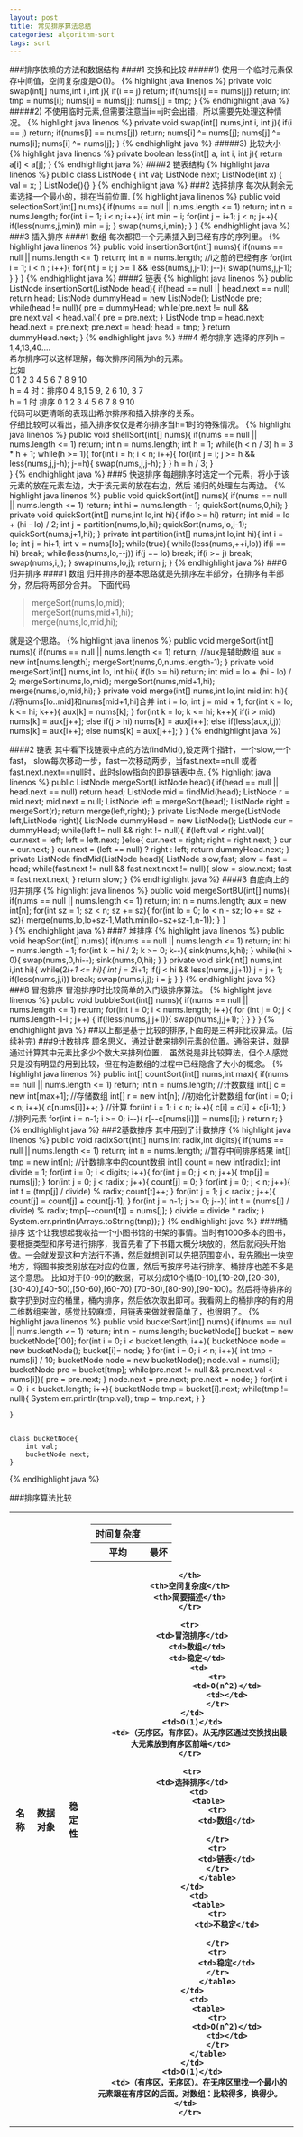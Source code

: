 ```yaml
---
layout: post
title: 常见排序算法总结
categories: algorithm-sort
tags: sort
---
```

###排序依赖的方法和数据结构
####1 交换和比较
#####1) 使用一个临时元素保存中间值，空间复杂度是O(1)。
{% highlight java linenos %}
private void swap(int[] nums,int i ,int j){
		if(i == j) return;
		if(nums[i] == nums[j]) return;
		int tmp = nums[i];
		nums[i] = nums[j];
		nums[j] = tmp;
	}
{% endhighlight java %}
#####2) 不使用临时元素,但需要注意当i==j时会出错，所以需要先处理这种情况。
{% highlight java linenos %}
 private void swap(int[] nums,int i, int j){
	 		if(i == j) return;
	 		if(nums[i] == nums[j]) return;
	    	nums[i] ^= nums[j];
	    	nums[j] ^= nums[i];
	    	nums[i] ^= nums[j];
	    }
{% endhighlight java %}
#####3) 比较大小
{% highlight java linenos %}
 private boolean less(int[] a, int i, int j){
	 	return a[i] < a[j];
	 }
{% endhighlight java %}
####2 链表结构
{% highlight java linenos %}
public class ListNode {
      int val;
      ListNode next;
      ListNode(int x) { val = x; }
      ListNode(){}
 }
{% endhighlight java %}
###2 选择排序
每次从剩余元素选择一个最小的，排在当前位置.
{% highlight java linenos %}
	 public void selectionSort(int[] nums){
	 	if(nums == null || nums.length <= 1) return;
	 	int n = nums.length;
	 	for(int i = 1; i < n; i++){
	 		int min = i;
	 		for(int j = i+1; j < n; j++){
	 			if(less(nums,j,min)) min = j;
	 		}
	 		swap(nums,i,min);
	 	}
	 }
{% endhighlight java %}
###3 插入排序
####1 数组
每次都把一个元素插入到已经有序的序列里。
{% highlight java linenos %}
 public void insertionSort(int[] nums){
	 	if(nums == null || nums.length <= 1) return;
	 	int n = nums.length;
	 	//i之前的已经有序
	 	for(int i = 1; i < n ; i++){
	 		for(int j = i; j >= 1 && less(nums,j,j-1); j--){
	 			swap(nums,j,j-1);
	 		}
	 	}
	 }
{% endhighlight java %}
####2 链表
{% highlight java linenos %}
public ListNode insertionSort(ListNode head){
		if(head == null || head.next == null) return head;
		ListNode dummyHead = new ListNode();
		ListNode pre;
		while(head != null){
			pre = dummyHead;
			while(pre.next != null && pre.next.val < head.val){
				pre = pre.next;
			}
			ListNode tmp = head.next;
			head.next = pre.next;
			pre.next = head;
			head = tmp;
		}
		return dummyHead.next;
	}
{% endhighlight java %}
###4 希尔排序
选择的序列h = 1,4,13,40....<br>
希尔排序可以这样理解，每次排序间隔为h的元素。<br>
比如<br>
0 1 2 3 4 5 6 7 8 9 10<br>
h = 4 时：排序0 4 8,1 5 9, 2 6 10, 3 7<br>
h = 1 时 排序 0 1 2 3 4 5 6 7 8 9 10<br>
代码可以更清晰的表现出希尔排序和插入排序的关系。<br>
仔细比较可以看出，插入排序仅仅是希尔排序当h=1时的特殊情况。
{% highlight java linenos %}
public void shellSort(int[] nums){
	 	if(nums == null || nums.length <= 1) return;
		int n = nums.length;
		int h = 1;
		while(h < n / 3) h = 3 * h + 1;
		while(h >= 1){
			for(int i = h; i < n; i++){
				for(int j = i; j >= h && less(nums,j,j-h); j-=h){
					swap(nums,j,j-h);
				}
			}
			h = h / 3;
		}	 	
	 }
{% endhighlight java %}
###5 快速排序
每趟排序时选定一个元素，将小于该元素的放在元素左边，大于该元素的放在右边，然后
递归的处理左右两边。
{% highlight java linenos %}
public void quickSort(int[] nums){
	 	if(nums == null || nums.length <= 1) return;
	 	int hi = nums.length - 1;
	 	quickSort(nums,0,hi);
	 }
	 private void quickSort(int[] nums,int lo,int hi){
	 	if(lo >= hi) return;
	 	int mid = lo + (hi - lo) / 2;
	 	int j = partition(nums,lo,hi);
	 	quickSort(nums,lo,j-1);
	 	quickSort(nums,j+1,hi);
	 }
	 private int partition(int[] nums,int lo,int hi){
	 	int i = lo;
	 	int j = hi+1;
	 	int v = nums[lo];
	 	while(true){
	 		while(less(nums,++i,lo)) if(i == hi) break;
	 		while(less(nums,lo,--j)) if(j == lo) break;
	 		if(i >= j) break;
	 		swap(nums,i,j);
	 	}
	 	swap(nums,lo,j);
	 	return j;
	 }
{% endhighlight java %}
###6 归并排序
####1 数组
归并排序的基本思路就是先排序左半部分，在排序有半部分，然后将两部分合并。
下面代码<br>
>	mergeSort(nums,lo,mid);<br>
	mergeSort(nums,mid+1,hi);<br>
	merge(nums,lo,mid,hi);<br>

就是这个思路。
{% highlight java linenos %}
public void mergeSort(int[] nums){
	 	if(nums == null || nums.length <= 1) return;
	 	//aux是辅助数组
	 	aux = new int[nums.length];
	 	mergeSort(nums,0,nums.length-1);
	 }
	 private void mergeSort(int[] nums,int lo, int hi){
	 	if(lo >= hi) return;
	 	int mid = lo + (hi - lo) / 2;
	 	mergeSort(nums,lo,mid);
	 	mergeSort(nums,mid+1,hi);
	 	merge(nums,lo,mid,hi);
	 }
	 private void merge(int[] nums,int lo,int mid,int hi){
	 	//将nums[lo..mid]和nums[mid+1,hi]合并
        int i = lo;
        int j = mid + 1;
        for(int k = lo; k <= hi; k++){
        	aux[k] = nums[k];
        }
        for(int k = lo; k <= hi; k++){
        	if(i > mid) nums[k] = aux[j++];
        	else if(j > hi) nums[k] = aux[i++];
        	else if(less(aux,i,j)) nums[k] = aux[i++];
        	else nums[k] = aux[j++];
        }
	 }
{% endhighlight java %}

####2 链表
其中看下找链表中点的方法findMid(),设定两个指针，一个slow,一个fast，
slow每次移动一步，fast一次移动两步，当fast.next==null 或者fast.next.next==null时，此时slow指向的即是链表中点.
{% highlight java linenos %}
public ListNode mergeSort(ListNode head){
		if(head == null || head.next == null) return head;
		ListNode mid = findMid(head);
		ListNode r = mid.next;
		mid.next = null;
		ListNode left = mergeSort(head);
		ListNode right = mergeSort(r);
		return merge(left,right);
	}
	private ListNode merge(ListNode left,ListNode right){
		ListNode dummyHead = new ListNode();
		ListNode cur = dummyHead;
		while(left != null && right != null){
			if(left.val < right.val){
				cur.next = left;
				left = left.next;
			}else{
				cur.next = right;
				right = right.next;
			}
			cur  = cur.next;
		}
		cur.next = (left == null) ? right : left;
		return dummyHead.next;
	}
	private ListNode findMid(ListNode head){
		ListNode slow,fast;
		slow = fast = head;
		while(fast.next != null && fast.next.next != null){
			slow = slow.next;
			fast = fast.next.next;
		}
		return slow;
	}
{% endhighlight java %}
####3 自底向上的归并排序
{% highlight java linenos %}
public void mergeSortBU(int[] nums){
		if(nums == null || nums.length <= 1) return;
		int n = nums.length;
		aux = new int[n];
		for(int  sz = 1; sz < n; sz += sz){
			for(int lo = 0; lo < n - sz; lo += sz + sz){
				merge(nums,lo,lo+sz-1,Math.min(lo+sz+sz-1,n-1));
			}
		}	
	}
{% endhighlight java %}
###7 堆排序
{% highlight java linenos %}
public void heapSort(int[] nums){
		if(nums == null || nums.length <= 1) return;
		int hi = nums.length - 1;
		for(int k = hi / 2; k >= 0; k--){
			sink(nums,k,hi);
		}
		while(hi > 0){
			swap(nums,0,hi--);
			sink(nums,0,hi);
		}
	}
	private void sink(int[] nums,int i,int hi){
		while(2*i+1 <= hi){
			int j = 2*i+1;
			if(j < hi && less(nums,j,j+1)) j = j + 1;
			if(less(nums,j,i)) break;
			swap(nums,i,j);
			i = j;
		}
	}
{% endhighlight java %}
###8 冒泡排序
冒泡排序时比较简单的入门级排序算法。
{% highlight java linenos %}
public void bubbleSort(int[] nums){
		if(nums == null || nums.length <= 1) return;
		for(int i = 0; i < nums.length; i++){
			for (int j = 0; j < nums.length-1-i ; j++) {
				if(!less(nums,j,j+1)){
					swap(nums,j,j+1);
				}
			}
		}
	}
{% endhighlight java %}
##以上都是基于比较的排序,下面的是三种非比较算法。(后续补完)
###9计数排序
顾名思义，通过计数来排列元素的位置。通俗来讲，就是通过计算其中元素比多少个数大来排列位置，
虽然说是非比较算法，但个人感觉只是没有明显的用到比较，但在构造数组的过程中已经隐含了大小的概念。
{% highlight java linenos %}
public int[] countSort(int[] nums,int max){
		if(nums == null || nums.length <= 1) return;
		int n = nums.length;
		//计数数组
		int[] c = new int[max+1];
		//存储数组
		int[] r = new int[n];
		//初始化计数数组
		for(int i = 0; i < n; i++){
			c[nums[i]]++;
		}
		//计算
		for(int i = 1; i < n; i++){
			c[i] = c[i] + c[i-1];
		}
		//排列元素
		for(int i = n-1; i >= 0; i--){
			r[--c[nums[i]]] = nums[i];
		}
		return r;
	}
{% endhighlight java %}
###2基数排序
其中用到了计数排序
{% highlight java linenos %}
public void radixSort(int[] nums,int radix,int digits){
		if(nums == null || nums.length <= 1) return;
		int n = nums.length;
		//暂存中间排序结果
		int[] tmp = new int[n];
		//计数排序中的count数组
		int[] count = new int[radix];
		int divide = 1;
		for(int i = 0; i < digits; i++){
			for(int j = 0; j < n; j++){
				tmp[j] = nums[j];
			}
			for(int j = 0; j < radix ; j++){
				count[j]  = 0;
			}
			for(int j = 0; j < n; j++){
				int t = (tmp[j] / divide) % radix;
				count[t]++;
			}
			for(int j = 1; j < radix ; j++){
				count[j]  = count[j] + count[j-1];
			}
			for(int j = n-1; j >= 0; j--){
				int t = (nums[j] / divide) % radix;
				tmp[--count[t]] = nums[j];
			}
			divide = divide * radix;
		}
		System.err.println(Arrays.toString(tmp));
	}
{% endhighlight java %}
####桶排序
这个让我想起我收拾一个小图书馆的书架的事情。当时有1000多本的图书，要根据类型和序号进行排序，我首先看了下书籍大概分块放的，然后就闷头开始做。一会就发现这种方法行不通，然后就想到可以先把范围变小，我先腾出一块空地方，将图书按类别放在对应的位置，然后再按序号进行排序。桶排序也差不多是这个意思。
比如对于[0-99)的数据，可以分成10个桶[0-10),[10-20),[20-30),[30-40),[40-50),[50-60),[60-70),[70-80),[80-90),[90-100)。然后将待排序的数字扔到对应的桶里，桶内排序，然后依次取出即可。我看网上的桶排序的有的用二维数组来做，感觉比较麻烦，用链表来做就很简单了，也很明了。
{% highlight java linenos %}
public void bucketSort(int[] nums){
		if(nums == null || nums.length <= 1) return;
		int n = nums.length;
		bucketNode[] bucket = new bucketNode[100];
		for(int i = 0; i < bucket.length; i++){
			bucketNode node = new bucketNode();
			bucket[i]= node; 
		}
		for(int i = 0; i < n; i++){
			int tmp = nums[i] / 10;
			bucketNode node = new bucketNode();
			node.val = nums[i];
			bucketNode pre = bucket[tmp];
			while(pre.next != null && pre.next.val < nums[i]){
				pre = pre.next;
			}
			node.next = pre.next;
			pre.next = node;
		}
		for(int i = 0; i < bucket.length; i++){
			bucketNode tmp  = bucket[i].next;
			while(tmp != null){
				System.err.println(tmp.val);
				tmp = tmp.next;
			}
		}

	}


    class bucketNode{
    	int val;
    	bucketNode next;
    }
{% endhighlight java %}

###排序算法比较
<table>
	<tr>
	<th>名称</th>
	<th>数据对象</th>
	<th>稳定性</th>
	<th>
		<table>
		<tr>
			<th>时间复杂度</th>
		</tr>
		<tr>
			<th>平均</th>
			<th>最坏</th>
		</tr>
		</table>

	</th>
	<th>空间复杂度</th>
	<th>简要描述</th>
    </tr>

    <tr>
    	<td>冒泡排序</td>	
    	<td>数组</td>	
    	<td>稳定</td>	
    	<td>
    			<tr>
    				<td>O(n^2)</td>
    				<td></td>
    			</tr>
    	</td>	
    	<td>O(1)</td>	
    	<td>（无序区，有序区）。从无序区通过交换找出最大元素放到有序区前端</td>	
    </tr>

     <tr>
    	<td>选择排序</td>	
    	<td>
    		<table>
    			<tr>
    				<td>数组</td>
    				
    			</tr>
    			<tr>
    				<td>链表</td>
    			</tr>
				</table>
    	</td>	
    	<td>
    		<table>
    			<tr>
    				<td>不稳定</td>
    				
    			</tr>
    			<tr>
    				<td>稳定</td>
    			</tr>
				</table>
    	</td>	
    	<td>
    		<table>
    			<tr>
    				<td>O(n^2)</td>
    				<td></td>
    			</tr>
    		</table>
    	</td>	
    	<td>O(1)</td>	
    	<td>（有序区，无序区）。在无序区里找一个最小的元素跟在有序区的后面。对数组：比较得多，换得少。</td>	
    </tr>

</table>